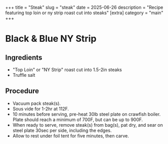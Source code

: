﻿+++
title = "Steak"
slug = "steak"
date = 2025-06-26
description = "Recipe featuring top loin or ny strip roast cut into steaks"
[extra]
  category = "main"
+++

# Black & Blue NY Strip

## Ingredients
* "Top Loin" or "NY Strip" roast cut into 1.5-2in steaks
* Truffle salt

## Procedure
* Vacuum pack steak(s).
* Sous vide for 1-2hr at 112F.
* 10 minutes before serving, pre-heat 30lb steel plate on crawfish boiler. Plate should reach a minimum of 700F, but can be up to 900F.
* When ready to serve, remove steak(s) from bag(s), pat dry, and sear on steel plate 30sec per side, including the edges.
* Allow to rest under foil tent for five minutes, then carve.